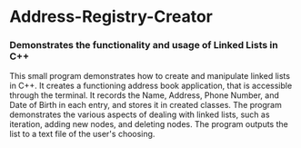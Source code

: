 # Address-Registry-Creator

### Demonstrates the functionality and usage of Linked Lists in C++

This small program demonstrates how to create and manipulate linked lists in C++. It creates a functioning
address book application, that is accessible through the terminal.  It records the Name, Address, Phone Number, 
and Date of Birth in each entry, and stores it in created classes. The program demonstrates the various aspects 
of dealing with linked lists, such as iteration, adding new nodes, and deleting nodes.  The program outputs the
list to a text file of the user's choosing.
